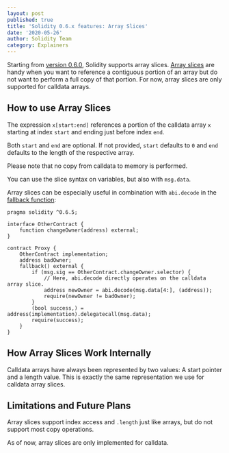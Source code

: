 ```yaml
---
layout: post
published: true
title: 'Solidity 0.6.x features: Array Slices'
date: '2020-05-26'
author: Solidity Team
category: Explainers
---
```


Starting from [version 0.6.0](https://github.com/ethereum/solidity/releases/tag/v0.6.0), Solidity supports array slices. 
[Array slices](https://solidity.readthedocs.io/en/v0.6.8/types.html#array-slices) are handy when you want to reference a 
contiguous portion of an array but do not want to perform a full copy of that portion. For now, array slices are only 
supported for calldata arrays.

## How to use Array Slices

The expression ``x[start:end]`` references a portion of the calldata array ``x`` starting at index ``start`` and ending just 
before index ``end``. 

Both ``start`` and ``end`` are optional. If not provided, ``start`` defaults to ``0`` and ``end`` defaults to the length of 
the respective array.

Please note that no copy from calldata to memory is performed.

You can use the slice syntax on variables, but also with ``msg.data``.

Array slices can be especially useful in combination with ``abi.decode`` in the 
[fallback function](https://solidity.ethereum.org/2020/03/26/fallback-receive-split/):


```solidity
pragma solidity ^0.6.5;

interface OtherContract {
    function changeOwner(address) external;
}

contract Proxy {
    OtherContract implementation;
    address badOwner;
    fallback() external {
        if (msg.sig == OtherContract.changeOwner.selector) {
            // Here, abi.decode directly operates on the calldata array slice.
            address newOwner = abi.decode(msg.data[4:], (address));
            require(newOwner != badOwner);
        }
        (bool success,) = address(implementation).delegatecall(msg.data);
        require(success);
    }
}
```
## How Array Slices Work Internally

Calldata arrays have always been represented by two values: A start pointer and a length value. This is exactly the same 
representation we use for calldata array slices.


## Limitations and Future Plans

Array slices support index access and ``.length`` just like arrays, but do not support most copy operations. 

As of now, array slices are only implemented for calldata.
